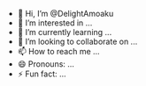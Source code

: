 - 👋 Hi, I’m @DelightAmoaku
- 👀 I’m interested in ...
- 🌱 I’m currently learning ...
- 💞️ I’m looking to collaborate on ...
- 📫 How to reach me ...
- 😄 Pronouns: ...
- ⚡ Fun fact: ...

<!---
DelightAmoaku/DelightAmoaku is a ✨ special ✨ repository because its `README.md` (this file) appears on your GitHub profile.
You can click the Preview link to take a look at your changes.
--->
